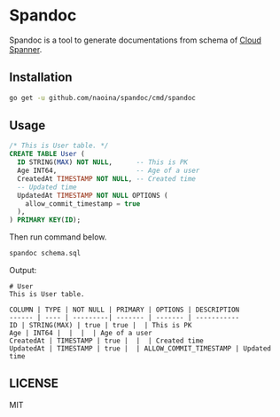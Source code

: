 # Spandoc

Spandoc is a tool to generate documentations from schema of [Cloud Spanner](https://cloud.google.com/spanner/).

## Installation

```bash
go get -u github.com/naoina/spandoc/cmd/spandoc
```

## Usage

```sql
/* This is User table. */
CREATE TABLE User (
  ID STRING(MAX) NOT NULL,      -- This is PK
  Age INT64,                    -- Age of a user
  CreatedAt TIMESTAMP NOT NULL, -- Created time
  -- Updated time
  UpdatedAt TIMESTAMP NOT NULL OPTIONS (
    allow_commit_timestamp = true
  ),
) PRIMARY KEY(ID);
```

Then run command below.

```bash
spandoc schema.sql
```

Output:

```text
# User
This is User table.

COLUMN | TYPE | NOT NULL | PRIMARY | OPTIONS | DESCRIPTION
------ | ---- | ---------| ------- | ------- | -----------
ID | STRING(MAX) | true | true |  | This is PK
Age | INT64 |  |  |  | Age of a user
CreatedAt | TIMESTAMP | true |  |  | Created time
UpdatedAt | TIMESTAMP | true |  | ALLOW_COMMIT_TIMESTAMP | Updated time
```

## LICENSE

MIT
